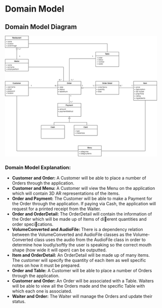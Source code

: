 # Domain Model

## Domain Model Diagram

![architectural-design](../../assets/swift-domain-model.png)

### Domain Model Explanation:
* **Customer and Order:** A Customer will be able to place a number of Orders through the application.
* **Customer and Menu:** A Customer will view the Menu on the application which will contain 3D AR representations of the
items.
* **Order and Payment:** The Customer will be able to make a Payment for the Order through the application. If paying via
Cash, the application will request for a printed receipt from the Waiter.
* **Order and OrderDetail:** The OrderDetail will contain the information of the Order which will be made up of Items of dierent
quantities and order specications.
* **VolumeConverted and AudioFile:** There is a dependency relation between the VolumeConverted and AudioFile classes as the Volume-
Converted class uses the audio from the AudioFile class in order to determine how loudly/softly the
user is speaking so the correct mouth shape (how wide it will open) can be outputted.
* **Item and OrderDetail:** An OrderDetail will be made up of many items. The customer will specify the quantity of each item
as well specific notes on how it must be prepared.
* **Order and Table:** A Customer will be able to place a number of Orders through the application.
* **Customer and Order:** An Order will be associated with a Table. Waiters will be able to view all the Orders made and the
specific Table with which each one is associated.
* **Waiter and Order:** The Waiter will manage the Orders and update their status.


